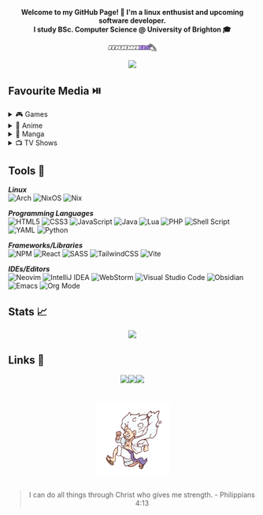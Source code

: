 **<p align='center'>Welcome to my GitHub Page! :wave: I'm a linux enthusist and upcoming software developer. <br>
I study BSc. Computer Science @ University of Brighton :mortar_board:</p>**

<p align='center'>
   <img width=100 src='./img/mudiaos-logo.png' width='150px'></img>
</p>

<p align='center'>
<img src="https://readme-typing-svg.demolab.com?font=Montserrat&size=15&duration=3500&pause=1000&color=FFFFFF&center=true&width=435&lines=01010111+01100101+01101100+01100011+01101111+01101101+01100101"></img>
</p>
<h2>Favourite Media ⏯️ </h2>
   <details>
  <summary>🎮 Games</summary>
        <ul>
            <li><img width=20 src='./img/persona-icon.png'> Persona 5 Royal</li>
            <li><img width=20 src='./img/nier-icon.png'> Nier Automata</li>
            <li><img width=20 src='./img/ffxiv-icon.png'> Final Fantasy XIV Online</li>
            <li><img width=20 src='./img/ghost-icon.png'> Ghost of Tsushima</li>
        </ul>
   </details>
      <details>
       <summary>👹 Anime</summary>
        <ul>
            <li><a href='https://anilist.co/anime/30/Neon-Genesis-Evangelion/'>Neon Genesis Evangelion</a></li>
            <li><a href='https://anilist.co/anime/263/Hajime-no-Ippo-The-Fighting/'>Hajime no Ippo</a></li>
            <li><a href='https://anilist.co/anime/21/ONE-PIECE/'>One Piece</a></li>
            <li><a href='https://anilist.co/anime/80/Mobile-Suit-Gundam/'>Mobile Suit Gundam</a></li>
        </ul>
   </details>
      <details>
       <summary>📖 Manga</summary>
        <ul>
            <li><a href='https://anilist.co/manga/30002/Berserk/'>Berserk</a></li>
            <li><a href='https://anilist.co/manga/30642/Vinland-Saga/'>Vinland Saga</a></li>
            <li><a href='https://anilist.co/manga/30656/Vagabond/'>Vagabond</a></li>
            <li><a href='https://anilist.co/manga/87170/Fire-Punch/'>Fire Punch</a></li>
        </ul>
   </details>
         <details>
       <summary>📺 TV Shows</summary>
        <ul>
            <li><a href='https://www.imdb.com/title/tt0903747/'>Breaking Bad</a></li>
            <li><a href='https://www.imdb.com/title/tt0944947/?ref_=nv_sr_srsg_0_tt_8_nm_0_q_game%2520of%2520thro'>Game of Thrones</a></li>
            <li><a href='https://www.imdb.com/title/tt1190634/?ref_=nv_sr_srsg_0_tt_6_nm_2_q_the%2520boys'>The Boys</a></li>
            <li><a href='https://www.imdb.com/title/tt6741278/?ref_=nv_sr_srsg_0_tt_8_nm_0_q_invinc'>Invincible</a></li>
        </ul>
   </details>
    

    
## Tools 🧰 

***Linux*** <br>
![Arch](https://img.shields.io/badge/Arch%20Linux-1793D1?logo=arch-linux&logoColor=fff&style=for-the-badge)
![NixOS](https://img.shields.io/badge/NIXOS-5277C3.svg?style=for-the-badge&logo=NixOS&logoColor=white)
![Nix](https://img.shields.io/badge/NIX-5277C3.svg?style=for-the-badge&logo=NixOS&logoColor=white)

***Programming Languages*** <br>
![HTML5](https://img.shields.io/badge/html5-%23E34F26.svg?style=for-the-badge&logo=html5&logoColor=white)
![CSS3](https://img.shields.io/badge/css3-%231572B6.svg?style=for-the-badge&logo=css3&logoColor=white)
![JavaScript](https://img.shields.io/badge/javascript-%23323330.svg?style=for-the-badge&logo=javascript&logoColor=%23F7DF1E)
![Java](https://img.shields.io/badge/java-%23ED8B00.svg?style=for-the-badge&logo=openjdk&logoColor=white)
![Lua](https://img.shields.io/badge/lua-%232C2D72.svg?style=for-the-badge&logo=lua&logoColor=white)
![PHP](https://img.shields.io/badge/php-%23777BB4.svg?style=for-the-badge&logo=php&logoColor=white)
![Shell Script](https://img.shields.io/badge/shell_script-%23121011.svg?style=for-the-badge&logo=gnu-bash&logoColor=white)
![YAML](https://img.shields.io/badge/yaml-%23ffffff.svg?style=for-the-badge&logo=yaml&logoColor=151515)
![Python](https://img.shields.io/badge/python-3670A0?style=for-the-badge&logo=python&logoColor=ffdd54)

***Frameworks/Libraries*** <br>
![NPM](https://img.shields.io/badge/NPM-%23CB3837.svg?style=for-the-badge&logo=npm&logoColor=white)
![React](https://img.shields.io/badge/react-%2320232a.svg?style=for-the-badge&logo=react&logoColor=%2361DAFB)
![SASS](https://img.shields.io/badge/SASS-hotpink.svg?style=for-the-badge&logo=SASS&logoColor=white)
![TailwindCSS](https://img.shields.io/badge/tailwindcss-%2338B2AC.svg?style=for-the-badge&logo=tailwind-css&logoColor=white)
![Vite](https://img.shields.io/badge/vite-%23646CFF.svg?style=for-the-badge&logo=vite&logoColor=white)

***IDEs/Editors*** <br>
![Neovim](https://img.shields.io/badge/NeoVim-%2357A143.svg?&style=for-the-badge&logo=neovim&logoColor=white)
![IntelliJ IDEA](https://img.shields.io/badge/IntelliJIDEA-000000.svg?style=for-the-badge&logo=intellij-idea&logoColor=white)
![WebStorm](https://img.shields.io/badge/webstorm-143?style=for-the-badge&logo=webstorm&logoColor=white&color=black)
![Visual Studio Code](https://img.shields.io/badge/Visual%20Studio%20Code-0078d7.svg?style=for-the-badge&logo=visual-studio-code&logoColor=white)
![Obsidian](https://img.shields.io/badge/Obsidian-%23483699.svg?style=for-the-badge&logo=obsidian&logoColor=white)
![Emacs](https://img.shields.io/badge/Emacs-%237F5AB6.svg?&style=for-the-badge&logo=gnu-emacs&logoColor=white)
![Org Mode](https://img.shields.io/badge/orgmode-%2377AA99.svg?style=for-the-badge&logo=org&logoColor=white)


## Stats 📈 
<p align='center'>
   <img src='https://github-readme-stats.vercel.app/api?username=MudiaOS&theme=material-palenight&show_icons=true&hide_border=true&count_private=true'>
</p>

   
## Links 🔗 
<p align="center">
<a href="https://steamcommunity.com/profiles/76561199681540925/"><img src="https://img.shields.io/badge/steam-%23000000.svg?style=for-the-badge&logo=steam&logoColor=white"></a><a href="https://open.spotify.com/user/31rafwwumk7xcifkjtnuidlfniui?si=2dab338fa19844a9"><img src="https://img.shields.io/badge/Spotify-1ED760?style=for-the-badge&logo=spotify&logoColor=white"></a><a href="https://anilist.co/user/MudiaOS/"><img src="https://img.shields.io/badge/AniList-AniList-blue?style=for-the-badge&logo=Anilist&logoColor=white&labelColor=blue&color=blue&label="></a></a><br><br><br>
<img align="center" width=150px src="./img/luffy-one-piece.gif"><br><br>
</p>
<div align="center">

> I can do all things through Christ who gives me strength. - Philippians 4:13


